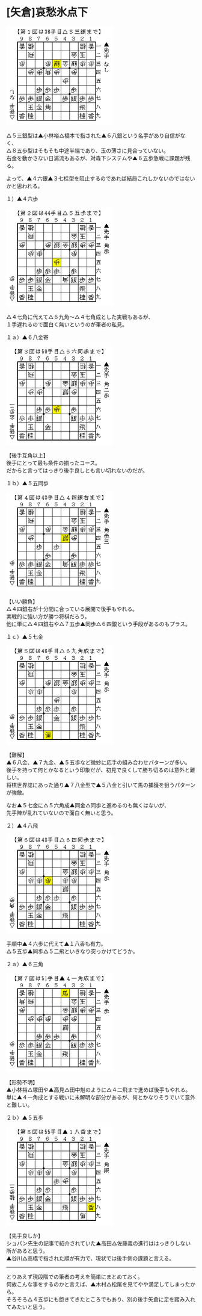 # [矢倉]哀愁氷点下  

![](images/20140819011239.png)  

△５三銀型は▲小林裕△橋本で指された▲６八銀という名手があり自信がなく、  
△８五歩型はそもそも中途半端であり、玉の薄さに見合っていない。  
右金を動かさない日浦流もあるが、対森下システムや▲６五歩急戦に課題が残る。  

よって、▲４六銀▲３七桂型を阻止するのであれば結局これしかないのではないかと思われる。  

１）▲４六歩  

![](images/20140819011240.png)  

△４七角に代えて△６九角～△４七角成とした実戦もあるが、  
１手遅れるので面白く無いというのが筆者の私見。  

１ａ）▲６八金寄  

![](images/20140819011241.png)  

【後手互角以上】  
後手にとって最も条件の揃ったコース。  
だからと言ってはっきり後手良しとも言い切れないのだが。  

１ｂ）▲５五同歩  

![](images/20140819011242.png)  

【いい勝負】  
△４四銀右が十分間に合っている展開で後手もやれる。  
実戦的に強い方が勝つ将棋だろう。  
他に単に△４四銀右や△７五歩▲同歩△６四銀という手段があるのもプラス。  

１ｃ）▲５七金  

![](images/20140819011243.png)  

【難解】  
▲６八金、▲７九金、▲５五歩など微妙に応手の組み合わせパターンが多い。  
後手を持って何とかなるという印象だが、初見で良くして勝ち切るのは意外と難しい。  
将棋世界誌にあった通り▲７八金型で▲５八金と引いて馬の捕獲を狙うパターンが強敵。  

なお▲５七金に△５六角成▲同金△同歩と進めるのも無くはないが、  
先手陣が乱れていないので面白く無いと思う。  

２）▲４八飛  

![](images/20140819011244.png)  

手順中▲４六歩に代えて▲１八香も有力。  
△５五歩▲同歩△５二飛といきなり突っかけてどうか。  

２ａ）▲６三角  

![](images/20140819011245.png)  

【形勢不明】  
▲小林裕△塚田や▲高見△田中魁のように△４二飛まで進めば後手もやれる。  
単に▲４一角成とする戦いに未解明な部分があるが、何とかなりそうでいて意外と難しい。  

２ｂ）▲５五歩  

![](images/20140819011246.png)  

【先手良しか】  
ショパン先生の記事で紹介されていた▲高田△佐藤義の進行ははっきりしない所があると思う。  
▲谷川△高橋で指された順が有力で、現状では後手側の課題と言える。  

----------  

とりあえず現段階での筆者の考えを簡単にまとめておく。  
何故こんな事をするのかと言えば、▲木村△松尾を見てやや満足してしまったから。  
そろそろ△４五歩にも飽きてきたところでもあり、別の後手矢倉に足を踏み入れてみたいと思う。  

